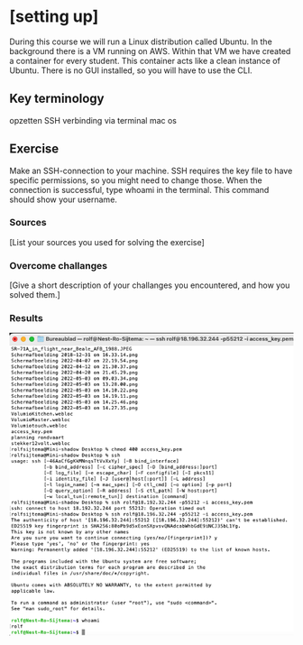# [setting up]

During this course we will run a Linux distribution called Ubuntu. In the background there is a VM running on AWS. Within that VM we have created a container for every student. This container acts like a clean instance of Ubuntu. There is no GUI installed, so you will have to use the CLI.


## Key terminology
opzetten SSH verbinding via terminal mac os

## Exercise
Make an SSH-connection to your machine. SSH requires the key file to have specific permissions, so you might need to change those.
When the connection is successful, type whoami in the terminal. This command should show your username.

### Sources
[List your sources you used for solving the exercise]

### Overcome challanges
[Give a short description of your challanges you encountered, and how you solved them.]

### Results

![screenshot](../00_includes/setupssh.png)

